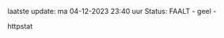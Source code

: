 laatste update: 
ma 04-12-2023 23:40   uur 
Status: FAALT - geel - 
<div class="service Y">httpstat</div>